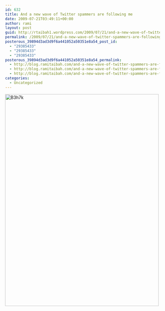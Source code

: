 ```yaml
---
id: 632
title: And a new wave of Twitter spammers are following me
date: 2009-07-21T03:49:11+00:00
author: rami
layout: post
guid: http://rtaibah1.wordpress.com/2009/07/21/and-a-new-wave-of-twitter-spammers-are-following-me
permalink: /2009/07/21/and-a-new-wave-of-twitter-spammers-are-following-me/
posterous_39894d3ad3d9f6a441052a50351e8a54_post_id:
  - "29385433"
  - "29385433"
  - "29385433"
posterous_39894d3ad3d9f6a441052a50351e8a54_permalink:
  - http://blog.ramitaibah.com/and-a-new-wave-of-twitter-spammers-are-follow
  - http://blog.ramitaibah.com/and-a-new-wave-of-twitter-spammers-are-follow
  - http://blog.ramitaibah.com/and-a-new-wave-of-twitter-spammers-are-follow
categories:
  - Uncategorized
---
```

<div class='p_embed p_image_embed'>
  <a href="http://139.59.20.41/wp-content/uploads/2011/12/b3h7k-scaled1000.png"><img alt="B3h7k" height="690" src="http://139.59.20.41/wp-content/uploads/2011/12/b3h7k-scaled1000.png?w=217" width="500" /></a>
</div>